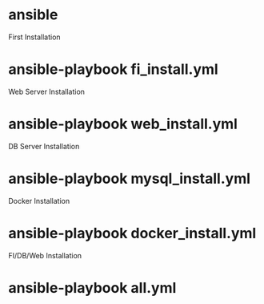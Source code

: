 # ansible
First Installation
# ansible-playbook fi_install.yml
Web Server Installation
# ansible-playbook web_install.yml
DB Server Installation
# ansible-playbook mysql_install.yml
Docker Installation
# ansible-playbook docker_install.yml

FI/DB/Web Installation
# ansible-playbook all.yml
